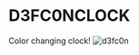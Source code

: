 # D3FC0NCLOCK
Color changing clock!
![d3fc0n](https://user-images.githubusercontent.com/10094886/184508173-83be6444-5ec7-4fee-a1e3-167d1994c507.png)
